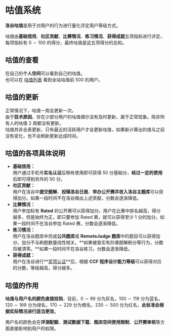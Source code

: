 # 咕值系统

**洛谷咕值**是用于对用户的行为进行量化评定用户等级方式。

咕值由**基础信用**、**社区贡献**、**比赛情况**、**练习情况**、**获得成就**五项指标进行评定，每项指标有 $0 \sim 100$ 的得分，最终咕值是这五项得分的总和。

## 咕值的查看

在自己的**个人空间**可以看到自己的咕值。  
也可以在 [咕值列表](https://www.luogu.com.cn/ranking) 看到全站咕值前 $500$ 的用户。

## 咕值的更新

正常情况下，咕值一周会更新一次。  
由于**技术原因**，存在少部分用户的咕值偶尔没有及时更新，属于正常现象。除非所有人的咕值 2 周都没有更新。  
咕值并非全表更新，只有最近的活跃用户才会更新咕值，如果新计算出的值与之前没有变化，也不会刷新更新达成时间。

## 咕值的各项具体说明

- **基础信用：**  
  用户通过手机号**实名认证**后稍有使用即可获得 $50$ 分基础分，**经过一定的使用**后即可得到另外的 $50$ 分。
- **社区贡献：**  
  用户在洛谷中**提交题解**、**投稿洛谷日报**、**举办公开赛并收入洛谷主题库**可以获得加分。如果一段时间不在洛谷做出上述贡献，分数会逐渐降低。
- **比赛情况：**  
  用户参加标有 **Rated** 的公开赛可以获得加分。用户在比赛中排名越高，得分越多，但是始终为正，即只要参加 Rated 赛，就可以获得至少 $1$ 分的加分。如果一段时间不在洛谷参加 Rated 赛，分数会逐渐降低。
- **练习情况：**  
  用户在洛谷题库中完成**公共题库**或 **RemoteJudge 题库**中的题目可以获得加分，加分不与刷题数量线性相关。**如果被查实有抄袭题解刷分等行为，分数将被清零。**如果一段时间不在洛谷练习，分数会逐渐降低。
- **获得成就：**  
  用户在洛谷进行**[奖项认证](./award-certify.md)**后，根据 **CCF 程序设计能力等级**可以获得对应的分数，等级越高，得分越多。

## 咕值的作用

**咕值与用户名的颜色直接挂钩**，目前，$0 \sim 99$ 分为灰名，$100 \sim 119$ 分为蓝名，$120 \sim 169$ 分为绿名，$170 \sim 229$ 分为橙名，$230 \sim 500$ 分为红名，**此标准会根据实际情况进行适当更改**。

用户名的颜色会在**评测配额**、**测试数据下载**、**图床空间使用限制**、**公开赛审核**等方面直接影响到用户的权限。
